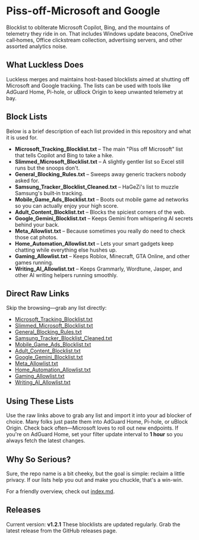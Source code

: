 # Piss-off-Microsoft and Google
Blocklist to obliterate Microsoft Copilot, Bing, and the mountains of telemetry they ride in on. That includes Windows update beacons, OneDrive call‑homes, Office clickstream collection, advertising servers, and other assorted analytics noise.

## What Luckless Does
Luckless merges and maintains host-based blocklists aimed at shutting off Microsoft and Google tracking. The lists can be used with tools like AdGuard Home, Pi-hole, or uBlock Origin to keep unwanted telemetry at bay.

## Block Lists

Below is a brief description of each list provided in this repository and what it is used for.

- **Microsoft_Tracking_Blocklist.txt** – The main "Piss off Microsoft" list that tells Copilot and Bing to take a hike.
- **Slimmed_Microsoft_Blocklist.txt** – A slightly gentler list so Excel still runs but the snoops don't.
- **General_Blocking_Rules.txt** – Sweeps away generic trackers nobody asked for.
- **Samsung_Tracker_Blocklist_Cleaned.txt** – HaGeZi's list to muzzle Samsung's built‑in tracking.
- **Mobile_Game_Ads_Blocklist.txt** – Boots out mobile game ad networks so you can actually enjoy your high score.
- **Adult_Content_Blocklist.txt** – Blocks the spiciest corners of the web.
- **Google_Gemini_Blocklist.txt** – Keeps Gemini from whispering AI secrets behind your back.
- **Meta_Allowlist.txt** – Because sometimes you really do need to check those cat photos.
- **Home_Automation_Allowlist.txt** – Lets your smart gadgets keep chatting while everything else hushes up.
- **Gaming_Allowlist.txt** – Keeps Roblox, Minecraft, GTA Online, and other games running.
- **Writing_AI_Allowlist.txt** – Keeps Grammarly, Wordtune, Jasper, and other AI writing helpers running smoothly.

## Direct Raw Links
Skip the browsing—grab any list directly:

- [Microsoft_Tracking_Blocklist.txt](https://raw.githubusercontent.com/talonric332/Piss-off-Microsoft/main/Microsoft_Tracking_Blocklist.txt)
- [Slimmed_Microsoft_Blocklist.txt](https://raw.githubusercontent.com/talonric332/Piss-off-Microsoft/main/Slimmed_Microsoft_Blocklist.txt)
- [General_Blocking_Rules.txt](https://raw.githubusercontent.com/talonric332/Piss-off-Microsoft/main/General_Blocking_Rules.txt)
- [Samsung_Tracker_Blocklist_Cleaned.txt](https://raw.githubusercontent.com/talonric332/Piss-off-Microsoft/main/Samsung_Tracker_Blocklist_Cleaned.txt)
- [Mobile_Game_Ads_Blocklist.txt](https://raw.githubusercontent.com/talonric332/Piss-off-Microsoft/main/Mobile_Game_Ads_Blocklist.txt)
- [Adult_Content_Blocklist.txt](https://raw.githubusercontent.com/talonric332/Piss-off-Microsoft/main/Adult_Content_Blocklist.txt)
- [Google_Gemini_Blocklist.txt](https://raw.githubusercontent.com/talonric332/Piss-off-Microsoft/main/Google_Gemini_Blocklist.txt)
- [Meta_Allowlist.txt](https://raw.githubusercontent.com/talonric332/Piss-off-Microsoft/main/Meta_Allowlist.txt)
- [Home_Automation_Allowlist.txt](https://raw.githubusercontent.com/talonric332/Piss-off-Microsoft/main/Home_Automation_Allowlist.txt)
- [Gaming_Allowlist.txt](https://raw.githubusercontent.com/talonric332/Piss-off-Microsoft/main/Gaming_Allowlist.txt)
- [Writing_AI_Allowlist.txt](https://raw.githubusercontent.com/talonric332/Piss-off-Microsoft/main/Writing_AI_Allowlist.txt)

## Using These Lists
Use the raw links above to grab any list and import it into your ad blocker of choice. Many folks just paste them into AdGuard Home, Pi-hole, or uBlock Origin. Check back often—Microsoft loves to roll out new endpoints. If you're on AdGuard Home, set your filter update interval to **1 hour** so you always fetch the latest changes.

## Why So Serious?
Sure, the repo name is a bit cheeky, but the goal is simple: reclaim a little privacy. If our lists help you out and make you chuckle, that's a win-win.

For a friendly overview, check out [index.md](./index.md).

## Releases
Current version: **v1.2.1**
These blocklists are updated regularly. Grab the latest release from the GitHub releases page.
